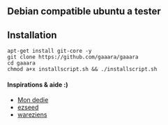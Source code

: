 ## Debian compatible ubuntu a tester

## Installation

```
apt-get install git-core -y
git clone https://github.com/gaaara/gaaara
cd gaaara
chmod a+x installscript.sh && ./installscript.sh
```


#### Inspirations & aide :) 
- [Mon dedie](http://mondedie.fr/viewtopic.php?id=5302)
- [ezseed](http://github.com/soyuka/ezseed2)
- [wareziens](http://www.wareziens.net)
